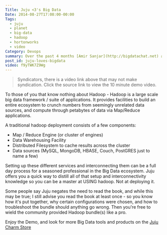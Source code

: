```yaml
---
Title: Juju <3's Big Data
Date: 2014-08-27T17:08:00-00:00
Tags:
  - juju
  - planet
  - big-data
  - hadoop
  - hortonworks
  - video
Category: Devops
summary: Over the past 4 months [Amir Sanjar](http://bigdatachat.net) and I have been working dilligently on Juju's Big Data story. Working with software vendors to charm up big name products like the Demo'd Hortonworks Hadoop distribution.
post_id: juju-loves-bigdata
video: f9yTWK7Z9Wg
---
```


> Syndicators, there is a video link above that may not make syndication. Click the source link to view the 10 minute demo video.


To those of you that know nothing about Hadoop - Hadoop is a large scale big data framework / suite of applications. It provides facilities to build an entire ecosystem to crunch numbers from seemingly unrelated data sources, and compute through petabytes of data via Map/Reduce applications.

A traditional hadoop deployment consists of a few components:

- Map / Reduce Engine (or cluster of engines)
- Data Warehousing Facility
- Distributed Filesystem to cache results across the cluster
- Data sources (MySQL, MongoDB, HBASE, Couch, PostGRES just to name a few)

Setting up these different services and interconnecting them can be a full day process for a seasoned professional in the Big Data ecosystem. Juju offers you a quick way to distill all of that setup and interconnectivity knowledge so you can be a master at USING hadoop. Not at deploying it.

Some people say Juju negates the need to read the book, and while this may be true; I still advise you read the book at least once - so you know how it's put together, why certain configurations were chosen, and how to troubleshoot the bundle should anything go wrong. Then you're free to wield the community provided Hadoop bundle(s) like a pro.

Enjoy the Demo, and look for more Big Data tools and products on the [Juju Charm Store](http://jujucharms.com)

